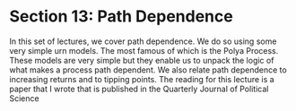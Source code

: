 # Section 13: Path Dependence

In this set of lectures, we cover path dependence. We do so using some very simple urn models. The most famous of which is the Polya Process. These models are very simple but they enable us to unpack the logic of what makes a process path dependent. We also relate path dependence to increasing returns and to tipping points. The reading for this lecture is a paper that I wrote that is published in the Quarterly Journal of Political Science